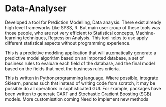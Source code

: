 # Data-Analyser
Developed a tool for Prediction Modelling, Data analysis. There exist already high level frameworks Like SPSS, R. But main user group of these tools was those people, who are not very efficient to Statistical concepts, Machine-learning techniques, Regression Analysis. This tool helps to use apply different statistical aspects without programming experience.

This is a predictive modeling application that will automatically generate a predictive model algorithm based on an imported database, a set of business rules to evaluate each field of the database, and the final model based on the fields that meet the business rules criteria.

This is written in Python programming language. Where possible, integrate Sklearn, pandas  such that instead of writing code from scratch, it may be possible do all operations in sophisticated GUI.  For example, packages have been written to generate CART and Stochastic Gradient Boosting (SGB) models.
More customisation coming
Need to implement new methods
